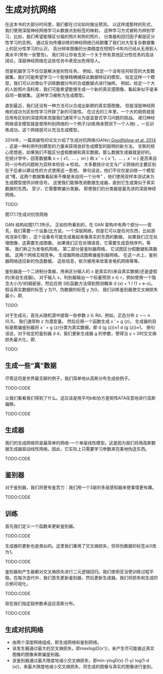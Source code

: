 

<!--
 * @version:
 * @Author:  StevenJokes https://github.com/StevenJokes
 * @Date: 2020-06-29 22:25:44
 * @LastEditors:  StevenJokes https://github.com/StevenJokes
 * @LastEditTime: 2020-06-29 22:51:24
 * @Description:
 * @TODO::
 * @Reference:
-->

# 生成对抗网络

在这本书的大部分时间里，我们都在讨论如何做出预测。 以这样或那样的形式，我们使用深层神经网络学习从数据点到标签的映射。 这种学习方式被称为辨别学习，比如，我们希望能够区分猫的照片和狗的照片。 分类器和回归因子都是区分性学习的实例。 通过反向传播训练的神经网络已经颠覆了我们对大型复杂数据集上的区分性学习的认识。 高分辨率图像的分类精度在短短5-6年内已经从无用到人类水平(带有一些警告)。 我们将让你省去另一个关于所有其他区分性任务的高谈阔论，深层神经网络在这些任务中表现出色得惊人。

但是机器学习不仅仅是解决鉴别性任务。 例如，给定一个没有任何标签的大型数据集，我们可能希望学习一个能够精确捕获此数据特征的模型。 给定这样一个模型，我们可以对类似于训练数据分布的合成数据点进行抽样。 例如，给定一个大的人脸照片语料库，我们可能希望能够生成一个新的真实感图像，看起来似乎是来自同一数据集。 这种学习被称为生成模型。

直到最近，我们还没有一种方法可以合成出新颖的真实感图像。 但是深层神经网络的成功为区别性学习开辟了新的可能性。 在过去的三年里，一个大的趋势就是应用有区别的深度网来克服我们通常不认为是监督式学习问题的挑战。 递归神经网络语言模型就是使用判别网络的一个例子(训练用来预测下一个人物) ，一旦训练成功，这个网络就可以充当生成模型。

2014年，一篇突破性的论文介绍了生成对抗网络(GANs)[ Goodfellow et al. 2014](http://preview.d2l.ai/d2l-en/PR-1081/chapter_references/zreferences.html#goodfellow-pouget-abadie-mirza-ea-2014) ，这是一种利用判别模型的力量来获得良好生成模型的聪明的新方法。 甘斯的核心思想是，如果我们不能区分虚假数据和真实数据，那么数据生成器就是好的。 在统计学中，回答数据集 x = { x1，... ，xn } 和 x ′ = { x ′1，... ，x ′ n } 是否来自同一分布的问题称为双样本检验-a 检验。 大多数统计论文与广义网络的主要区别在于后者以建设性的方式使用这一思想。 换句话说，他们不仅仅是训练一个模型说“嘿，这两个数据集看起来不像是来自同一个分布” ，他们使用双样本测试来为生成模型提供训练信号。 这使我们能够改进数据生成器，直到它生成类似于真实数据的东西。 至少，它需要欺骗分类器。 即使我们的分类器是最先进的深层神经网络。

TODO:

图17.1.1生成对抗性网络

GAN 结构如图17.1.1所示。 正如你所看到的，在 GAN 架构中有两个部分——首先，我们需要一个设备(比方说，一个深层网络，但是它可以是任何东西，比如游戏渲染引擎) ，这个设备有可能生成看起来像真实的东西的数据。 如果我们正在处理图像，这需要生成图像。 如果我们正在处理语音，它需要生成音频序列，等等。 我们称之为发电机网络。 第二部分是鉴别器网络。 它试图区分假数据和真数据。 这两个网络互相竞争。 生成器网络试图欺骗鉴别器网络。 在这一点上，鉴别器网络适应新的伪造数据。 这些信息，依次被用来改善发电机网络等等。

鉴别器是一个二进制分类器，用来区分输入的 x 是真实的(来自真实数据)还是虚假的(来自生成器)。 对于输入 x，判别器输出一个标量预测 o ∈ r，例如使用一个隐含大小为1的稠密层，然后应用 S形函数方法得到预测概率 d (x) = 1 / (1 + e-o)。 假设真实数据的标签 y 为11，伪数据的标签 y 为0。 我们训练鉴别器使交叉熵损失最小，即,

TODO:

对于生成元，首先从随机源中提取一些参数 z ∈ Rd，例如，正态分布 z ∼∼ n (0,1)。 我们通常称 z 为潜变量。 然后应用一个函数生成 x ′ = g (z)。 生成器的目标是欺骗鉴别器将 x ′ = g (z)分类为真实数据，即 d (g (z))≈1 d (g (z))≈1。 换句话说，对于给定的鉴别器 d d，我们更新生成器 g 的参数，使得当 y = 0时交叉熵损失最大化，即,

TODO:

## 生成一些“真”数据

尽管这将是世界最无聊的例子，我们简单地从高斯分布生成些例子。

TODO:CODE

让我们看看我们得到了什么。这应该是用平均b和协方差矩阵ATA任意地进行高斯偏移。

TODO:CODE

## 生成器

我们的生成网络将是最简单的网络-一个单层线性模型。这是因为我们将用高斯数据生成器驱动线性网络。因此，它实际上只需要学习参数来完美地伪造东西。

TODO:CODE

## 鉴别器

对于鉴别器，我们将更有鉴赏力：我们用一个3层的多层感知器来使事情更有趣。

TODO:CODE

## 训练

首先我们定义一个函数来更新鉴别器。

TODO:CODE

生成器的更新也是类似的。这里我们重用了交叉熵损失，但将伪数据的标签从0改为1。

TODO:CODE

鉴别器和产生器都对交叉熵损失进行二元逻辑回归。我们使用亚当使训练过程平稳。在每次迭代中，我们首先更新鉴别器，然后更新生成器。我们将损失和生成的示例可视化。

TODO:CODE

现在我们指定超参数来适应高斯分布。

TODO:CODE



## 生成对抗网络

- 由两个深度网络组成，即生成网络和鉴别网络。
- 该发生器通过最大的交叉熵损失，即maxlog(D(x'))，来产生尽可能接近真实图像的图像来欺骗鉴别器。
- 该鉴别器通过最大限度地减小交叉熵损失，即min-ylogD(x) (1-y) log(1-d (x))，来最大限度地减小交叉熵损失，将生成的图像与真实的图像进行鉴别。
